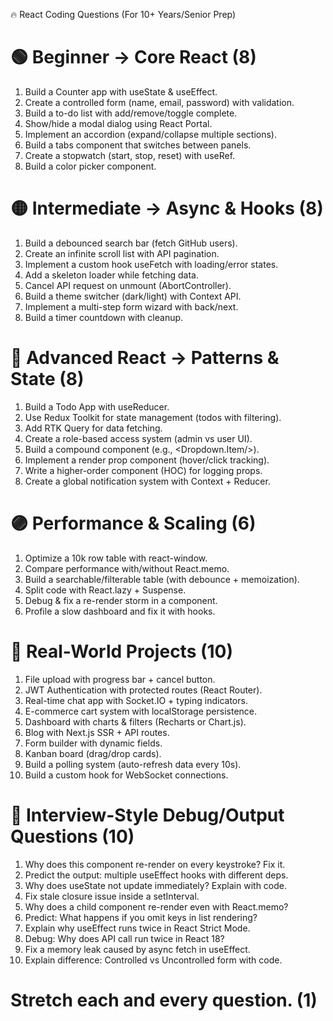 🔥 React Coding Questions (For 10+ Years/Senior Prep)

# 🟢 Beginner → Core React (8)

1. Build a Counter app with useState & useEffect.
2. Create a controlled form (name, email, password) with validation.
3. Build a to-do list with add/remove/toggle complete.
4. Show/hide a modal dialog using React Portal.
5. Implement an accordion (expand/collapse multiple sections).
6. Build a tabs component that switches between panels.
7. Create a stopwatch (start, stop, reset) with useRef.
8. Build a color picker component.

# 🟡 Intermediate → Async & Hooks (8)

1. Build a debounced search bar (fetch GitHub users).
2. Create an infinite scroll list with API pagination.
3. Implement a custom hook useFetch with loading/error states.
4. Add a skeleton loader while fetching data.
5. Cancel API request on unmount (AbortController).
6. Build a theme switcher (dark/light) with Context API.
7. Implement a multi-step form wizard with back/next.
8. Build a timer countdown with cleanup.

# 🔵 Advanced React → Patterns & State (8)

1. Build a Todo App with useReducer.
2. Use Redux Toolkit for state management (todos with filtering).
3. Add RTK Query for data fetching.
4. Create a role-based access system (admin vs user UI).
5. Build a compound component (e.g., <Dropdown><Dropdown.Item/></Dropdown>).
6. Implement a render prop component (hover/click tracking).
7. Write a higher-order component (HOC) for logging props.
8. Create a global notification system with Context + Reducer.

# 🟣 Performance & Scaling (6)

1. Optimize a 10k row table with react-window.
2. Compare performance with/without React.memo.
3. Build a searchable/filterable table (with debounce + memoization).
4. Split code with React.lazy + Suspense.
5. Debug & fix a re-render storm in a component.
6. Profile a slow dashboard and fix it with hooks.

# 🔴 Real-World Projects (10)

1. File upload with progress bar + cancel button.
2. JWT Authentication with protected routes (React Router).
3. Real-time chat app with Socket.IO + typing indicators.
4. E-commerce cart system with localStorage persistence.
5. Dashboard with charts & filters (Recharts or Chart.js).
6. Blog with Next.js SSR + API routes.
7. Form builder with dynamic fields.
8. Kanban board (drag/drop cards).
9. Build a polling system (auto-refresh data every 10s).
10. Build a custom hook for WebSocket connections.

# 🧠 Interview-Style Debug/Output Questions (10)

1. Why does this component re-render on every keystroke? Fix it.
2. Predict the output: multiple useEffect hooks with different deps.
3. Why does useState not update immediately? Explain with code.
4. Fix stale closure issue inside a setInterval.
5. Why does a child component re-render even with React.memo?
6. Predict: What happens if you omit keys in list rendering?
7. Explain why useEffect runs twice in React Strict Mode.
8. Debug: Why does API call run twice in React 18?
9. Fix a memory leak caused by async fetch in useEffect.
10. Explain difference: Controlled vs Uncontrolled form with code.

# Stretch each and every question. (1)